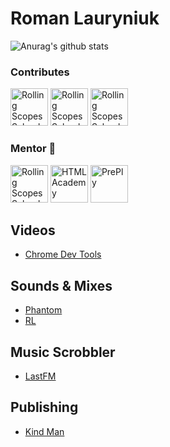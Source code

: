 # Roman Lauryniuk

![Anurag's github stats](https://github-readme-stats.vercel.app/api?username=romanrostislavovich&theme=dark)


### Contributes  


<a href="https://github.com/repometric"><img src="https://avatars3.githubusercontent.com/u/17450030?s=60&v=4" alt="Rolling Scopes School" width="60"/></a>
<a href="https://github.com/linterhub"><img src="https://avatars1.githubusercontent.com/u/39357698?s=60&v=4" alt="Rolling Scopes School" width="60"/></a>
<a href="https://github.com/ngx-translate"><img src="https://avatars1.githubusercontent.com/u/24717852?s=60&v=4" alt="Rolling Scopes School" width="60"/></a>

### Mentor 🔭

<a href="https://rs.school/"><img src="https://avatars1.githubusercontent.com/u/11501370?s=60&v=4" alt="Rolling Scopes School" width="60"/></a>
<a href="https://htmlacademy.org/"><img src="https://avatars2.githubusercontent.com/u/22890904?s=60&v=4" alt="HTML Academy" width="60"/></a>
<a href="https://preply.com/"><img src="https://play-lh.googleusercontent.com/WxEXyqBk_Z2lDMbkwMDWQID6rFg-G1XBNt9UkZnvDeCM_OPO3iTL9XGKeD_pzR3KWc8" alt="PrePly" width="60"/></a>

## Videos

- [Chrome Dev Tools](https://www.youtube.com/watch?v=0sDHMq3x4fA&t=12s&ab_channel=RollingScopesSchool)

## Sounds & Mixes

- [Phantom](https://soundcloud.com/officialphantom)
- [RL](https://soundcloud.com/romalavr)

## Music Scrobbler 

- [LastFM](https://www.last.fm/ru/user/Cvoboda-Rabctvo)

## Publishing 

- [Kind Man](./src/Человек%20—%20добро.html)
